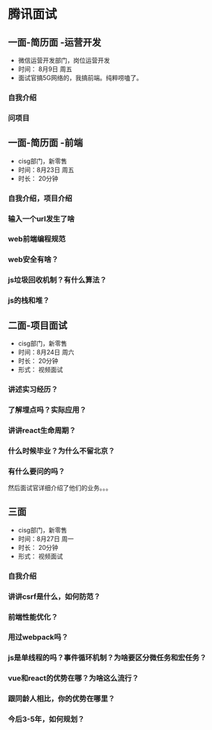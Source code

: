 # 腾讯面试

## 一面-简历面 -运营开发
+ 微信运营开发部门，岗位运营开发
+ 时间： 8月9日 周五
+ 面试官搞5G网络的，我搞前端。纯粹唠嗑了。

### 自我介绍

### 问项目


## 一面-简历面 -前端
+ cisg部门，新零售
+ 时间：8月23日 周五
+ 时长： 20分钟

### 自我介绍，项目介绍

### 输入一个url发生了啥

### web前端编程规范

### web安全有啥？

### js垃圾回收机制？有什么算法？

### js的栈和堆？


## 二面-项目面试 
+ cisg部门，新零售
+ 时间：8月24日 周六
+ 时长： 20分钟
+ 形式： 视频面试

### 讲述实习经历？

### 了解埋点吗？实际应用？

### 讲讲react生命周期？

### 什么时候毕业？为什么不留北京？

### 有什么要问的吗？
然后面试官详细介绍了他们的业务。。。

## 三面
+ cisg部门，新零售
+ 时间：8月27日 周一
+ 时长： 20分钟
+ 形式： 视频面试

### 自我介绍

### 讲讲csrf是什么，如何防范？

### 前端性能优化？

### 用过webpack吗？

### js是单线程的吗？事件循环机制？为啥要区分微任务和宏任务？

### vue和react的优势在哪？为啥这么流行？

### 跟同龄人相比，你的优势在哪里？

### 今后3-5年，如何规划？
